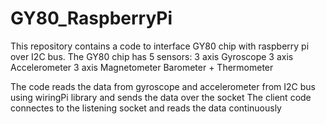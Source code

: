 # GY80_RaspberryPi
This repository contains a code to interface GY80 chip with raspberry pi over I2C bus. The GY80 chip has 5 sensors:
  3 axis Gyroscope
  3 axis Accelerometer
  3 axis Magnetometer
  Barometer + Thermometer
  
The code reads the data from gyroscope and accelerometer from I2C bus using wiringPi library and sends the data over the socket
The client code connectes to the listening socket and reads the data continuously 
  
